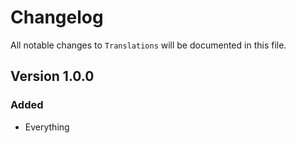 # Changelog

All notable changes to `Translations` will be documented in this file.

## Version 1.0.0

### Added
- Everything
